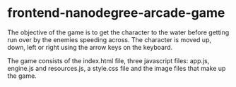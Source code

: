 frontend-nanodegree-arcade-game
===============================

The objective of the game is to get the character to the water before getting run over by the enemies speeding across.
The character is moved up, down, left or right using the arrow keys on the keyboard.

The game consists of the index.html file, three javascript files: app.js, engine.js and resources.js, a style.css file and the image files that make up the game.  
